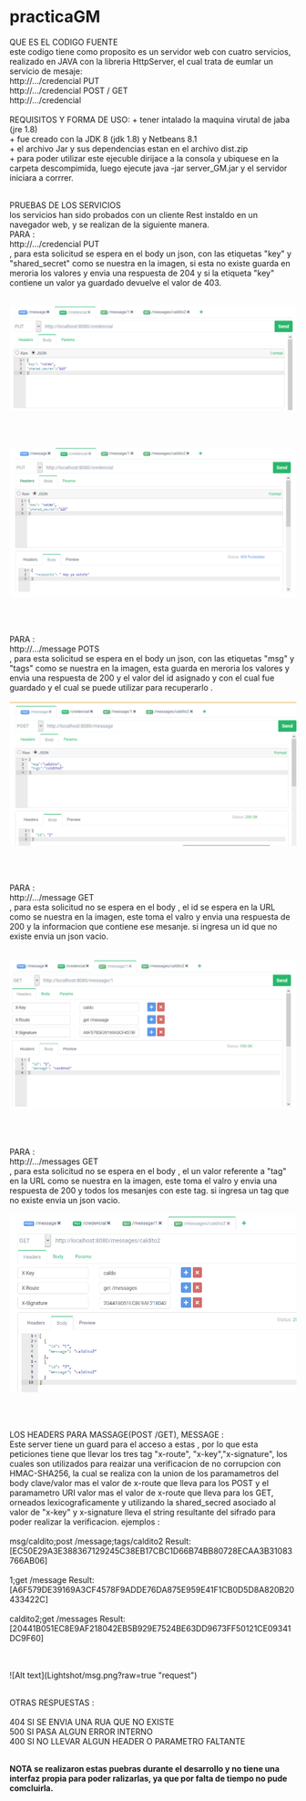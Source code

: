# practicaGM 
QUE ES EL CODIGO FUENTE <br>
este codigo tiene como proposito es un servidor web con cuatro servicios, realizado en JAVA con la libreria HttpServer, el cual trata de eumlar un servicio de mesaje:<br>
      http://.../credencial PUT <br>
       http://.../credencial POST / GET  <br>
        http://.../credencial  <br>
<br>
REQUISITOS Y FORMA  DE USO:
      + tener intalado la maquina virutal de jaba (jre 1.8)<br>
      + fue creado con la JDK 8 (jdk 1.8) y Netbeans 8.1<br>
      + el archivo Jar y sus dependencias estan en el archivo dist.zip <br>
            + para poder utilizar este ejecuble dirijace a la consola y ubiquese en la carpeta descompimida, luego ejecute java -jar server_GM.jar y el servidor iniciara a corrrer.<br><br>
            
PRUEBAS DE LOS SERVICIOS  
     los servicios han sido probados con un cliente Rest instaldo en un navegador web, y se realizan de la siguiente manera.<br> 
PARA : <br>
 http://.../credencial PUT <br> , para esta solicitud se espera en el body un json, con las etiquetas "key" y "shared_secret" como se nuestra en la imagen, si esta no existe guarda en meroria los valores y envia una respuesta de 204  y si la etiqueta "key" contiene un valor ya guardado devuelve el valor de 403. 
 <br>
 <br>
 
 ![Alt text](Lightshot/crR.png?raw=true "request ")
 
 <br>
 <br>
 
 ![Alt text](Lightshot/crRR2.png?raw=true "request ")

<br>
 <br>
 
 PARA : <br>
 http://.../message POTS<br> , para esta solicitud se espera en el body un json, con las etiquetas "msg" y "tags" como se nuestra en la imagen,  esta  guarda en meroria los valores y envia una respuesta de 200 y  el valor del id asignado y con el cual fue guardado y el cual se puede utilizar para recuperarlo . 
 <br>
 <br>
 ![Alt text](Lightshot/msgRR.png?raw=true "request ")
 
 <br>
 <br>
 
  PARA : <br>
 http://.../message GET<br> , para esta solicitud no se espera en el body , el id se espera en la URL como se nuestra en la imagen,  este  toma el valro y envia una respuesta de 200 y  la informacion que contiene ese mesanje.  si ingresa un id que no existe envia un json vacio. 
 <br>
 <br>
 
 ![Alt text](Lightshot/mssidRR.png?raw=true "request ")
 
 <br>
 <br>
 
   PARA : <br>
 http://.../messages GET<br> , para esta solicitud no se espera en el body , el un valor referente a "tag"  en la URL como se nuestra en la imagen,  este  toma el valro y envia una respuesta de 200 y todos los mesanjes con este tag. si ingresa un tag que no existe envia un json vacio. 
 <br>
 <br>
 ![Alt text](Lightshot/msgTg.png?raw=true "request")
 
 <br>
 <br>
 
   LOS HEADERS PARA  MASSAGE(POST /GET), MESSAGE : <br>
       Este server tiene un guard para el acceso a estas , por lo que esta peticiones tiene que llevar los tres tag "x-route", "x-key","x-signature", los cuales son utilizados para reaizar una verificacion de no corrupcion con HMAC-SHA256, la cual se realiza con la union de los paramametros del body clave/valor mas el valor de x-route que lleva  para los POST  y  el paramametro URI valor mas el valor de x-route que lleva  para los GET, orneados lexicograficamente y utilizando la shared_secred  asociado al valor de "x-key" y x-signature lleva el string resultante del sifrado para poder realizar la verificacion.
       ejemplos : <BR>
  <BR>
      msg/caldito;post /message;tags/caldito2
      Result:[EC50E29A3E388367129245C38EB17CBC1D66B74BB80728ECAA3B31083766AB06]
    <BR><BR>
      1;get /message
      Result:[A6F579DE39169A3CF4578F9ADDE76DA875E959E41F1CB0D5D8A820B20433422C]
<BR><BR>
      caldito2;get /messages
      Result:[20441B051EC8E9AF218042EB5B929E7524BE63DD9673FF50121CE09341DC9F60]

 <br>
 <br>
     ![Alt text](Lightshot/msg.png?raw=true "request")
 
 <br>
 <br>
 
 OTRAS RESPUESTAS :   <br>   
       404  SI SE ENVIA UNA RUA QUE NO EXISTE <br>
       500  SI PASA ALGUN ERROR INTERNO  <br>
       400  SI NO LLEVAR ALGUN HEADER  O  PARAMETRO FALTANTE<br>
 
 <br><strong>NOTA<strong> se realizaron estas puebras durante el desarrollo y no tiene una interfaz propia para poder ralizarlas, ya que por falta de tiempo no pude comcluirla.<strong><br>
     

      
      
      
      
            
      
      
